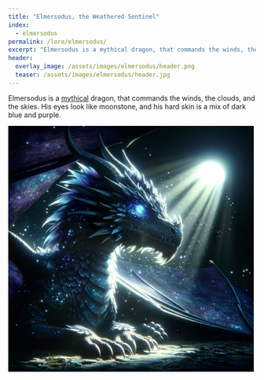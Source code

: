 ```yaml
---
title: "Elmersodus, the Weathered Sentinel"
index:
  - elmersodus
permalink: /lore/elmersodus/
excerpt: "Elmersodus is a mythical dragon, that commands the winds, the clouds, and the skies. His eyes look like moonstone, and his hard skin is a mix of dark blue and purple."
header:
  overlay_image: /assets/images/elmersodus/header.png
  teaser: /assets/images/elmersodus/header.jpg
---
```


Elmersodus is a [mythical](/lore/mythical-creatures#mythical-creatures) dragon, that commands the winds, the clouds, and the skies. His eyes look like moonstone, and his hard skin is a mix of dark blue and purple.

[![elmersodus](../../assets/images/elmersodus/normal.jpg)](../../assets/images/elmersodus/full.png)

